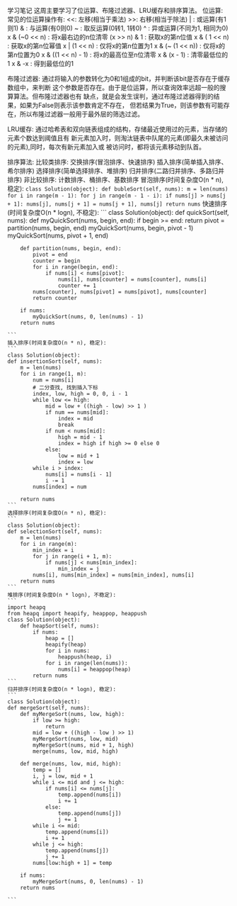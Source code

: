 学习笔记
这周主要学习了位运算、布隆过滤器、LRU缓存和排序算法。
位运算:
    常见的位运算操作有:
    <<: 左移(相当于乘法)
    >>: 右移(相当于除法)
    | : 或运算(有1则1)
    & : 与运算(有0则0)
    ~ : 取反运算(0转1, 1转0)
    ^ : 异或运算(不同为1, 相同为0)
    x & (~0 << n) : 将x最右边的n位清零
    (x >> n) & 1 : 获取x的第n位值
    x & ( 1 << n) : 获取x的第n位幂值
    x | (1 << n) : 仅将x的第n位置为1
    x & (~ (1 << n)) : 仅将x的第n位置为0
    x & ((1 << n) - 1) : 将x的最高位至n位清零
    x & (x - 1) : 清零最低位的1
    x & -x : 得到最低位的1

布隆过滤器:
    通过将输入的参数转化为0和1组成的bit，并判断该bit是否存在于缓存数组中，来判断
    这个参数是否存在。由于是位运算，所以查询效率远超一般的搜算算法。但布隆过滤器也有
    缺点，就是会发生误判，通过布隆过滤器得到的结果，如果为False则表示该参数肯定不存在，
    但若结果为True，则该参数有可能存在，所以布隆过滤器一般用于最外层的筛选过滤。

LRU缓存:
    通过哈希表和双向链表组成的结构，存储最近使用过的元素，当存储的元素个数达到阈值且有
    新元素加入时，则淘汰链表中队尾的元素(即最久未被访问的元素),同时，每次有新元素加入或
    被访问时，都将该元素移动到队首。

排序算法:
    比较类排序: 
        交换排序(冒泡排序、快速排序)
        插入排序(简单插入排序、希尔排序)
        选择排序(简单选择排序、堆排序)
        归并排序(二路归并排序、多路归并排序)
    非比较排序:
        计数排序、桶排序、基数排序
    冒泡排序(时间复杂度O(n * n), 稳定):
    ```
    class Solution(object):
    def bubleSort(self, nums):
        m = len(nums)
        for i in range(m - 1):
            for j in range(m - 1 - i):
                if nums[j] > nums[j + 1]:
                    nums[j], nums[j + 1] = nums[j + 1], nums[j]
        return nums
    ```
    快速排序(时间复杂度O(n * logn), 不稳定):
    ```
    class Solution(object):
    def quickSort(self, nums):
        def myQuickSort(nums, begin, end):
            if begin >= end:
                return
            pivot = partition(nums, begin, end)
            myQuickSort(nums, begin, pivot - 1)
            myQuickSort(nums, pivot + 1, end)

        def partition(nums, begin, end):
            pivot = end
            counter = begin
            for i in range(begin, end):
                if nums[i] < nums[pivot]:
                    nums[i], nums[counter] = nums[counter], nums[i]
                    counter += 1
            nums[counter], nums[pivot] = nums[pivot], nums[counter]
            return counter

        if nums:
            myQuickSort(nums, 0, len(nums) - 1)
        return nums

    ```
    插入排序(时间复杂度O(n * n), 稳定):
    ```
    class Solution(object):
    def insertionSort(self, nums):
        m = len(nums)
        for i in range(1, m):
            num = nums[i]
            # 二分查找, 找到插入下标
            index, low, high = 0, 0, i - 1
            while low <= high:
                mid = low + ((high - low) >> 1 )
                if num == nums[mid]:
                    index = mid
                    break
                if num < nums[mid]:
                    high = mid - 1
                    index = high if high >= 0 else 0
                else:
                    low = mid + 1
                    index = low
            while i > index:
                nums[i] = nums[i - 1]
                i -= 1
            nums[index] = num

        return nums
    ```
    选择排序(时间复杂度O(n * n), 稳定):
    ```
    class Solution(object):
    def selectionSort(self, nums):
        m = len(nums)
        for i in range(m):
            min_index = i
            for j in range(i + 1, m):
                if nums[j] < nums[min_index]:
                    min_index = j
            nums[i], nums[min_index] = nums[min_index], nums[i]
        return nums
    ```
    堆排序(时间复杂度O(n * logn), 不稳定):
    ```
    import heapq
    from heapq import heapify, heappop, heappush
    class Solution(object):
        def heapSort(self, nums):
            if nums:
                heap = []
                heapify(heap)
                for i in nums:
                    heappush(heap, i)
                for i in range(len(nums)):
                    nums[i] = heappop(heap)
            return nums
    ```
    归并排序(时间复杂度O(n * logn), 稳定):
    ```
    class Solution(object):
    def mergeSort(self, nums):
        def myMergeSort(nums, low, high):
            if low >= high:
                return
            mid = low + ((high - low ) >> 1)
            myMergeSort(nums, low, mid)
            myMergeSort(nums, mid + 1, high)
            merge(nums, low, mid, high)
        
        def merge(nums, low, mid, high):
            temp = []
            i, j = low, mid + 1
            while i <= mid and j <= high:
                if nums[i] <= nums[j]:
                    temp.append(nums[i])
                    i += 1
                else:
                    temp.append(nums[j])
                    j += 1
            while i <= mid:
                temp.append(nums[i])
                i += 1
            while j <= high:
                temp.append(nums[j])
                j += 1
            nums[low:high + 1] = temp

        if nums:
            myMergeSort(nums, 0, len(nums) - 1)
        return nums

    ```
